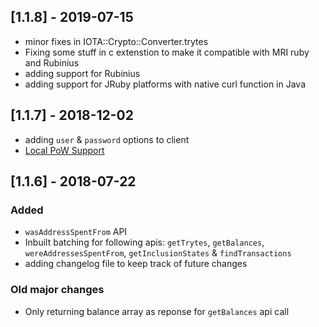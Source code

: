 ## [1.1.8] - 2019-07-15
- minor fixes in IOTA::Crypto::Converter.trytes
- Fixing some stuff in c extenstion to make it compatible with MRI ruby and Rubinius
- adding support for Rubinius
- adding support for JRuby platforms with native curl function in Java

## [1.1.7] - 2018-12-02
- adding `user` & `password` options to client
- [Local PoW Support](https://github.com/vivekmarakana/iota.lib.rb#local-pow-support)

## [1.1.6] - 2018-07-22
### Added
- `wasAddressSpentFrom` API
- Inbuilt batching for following apis: `getTrytes`, `getBalances`, `wereAddressesSpentFrom`, `getInclusionStates` & `findTransactions`
- adding changelog file to keep track of future changes

### Old major changes
- Only returning balance array as reponse for `getBalances` api call
